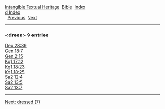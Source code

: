 [Intangible Textual Heritage](../../index)  [Bible](../index) 
[Index](index)   
[d Index](_d_)  
  [Previous](c03382)  [Next](c03384) 

------------------------------------------------------------------------

### &lt;dress&gt; 9 entries

[Deu 28:39](../kjv/deu028.htm#039)  
[Gen 18:7](../kjv/gen018.htm#007)  
[Gen 2:15](../kjv/gen002.htm#015)  
[Kg1 17:12](../kjv/kg1017.htm#012)  
[Kg1 18:23](../kjv/kg1018.htm#023)  
[Kg1 18:25](../kjv/kg1018.htm#025)  
[Sa2 12:4](../kjv/sa2012.htm#004)  
[Sa2 13:5](../kjv/sa2013.htm#005)  
[Sa2 13:7](../kjv/sa2013.htm#007)  

------------------------------------------------------------------------

[Next: dressed (7)](c03384)
